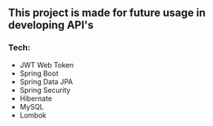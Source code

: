 ## This project is made for future usage in developing API's

### Tech:
- JWT Web Token
- Spring Boot
- Spring Data JPA
- Spring Security
- Hibernate
- MySQL
- Lombok
